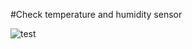 #Check temperature and humidity sensor

![test](https://user-images.githubusercontent.com/6640934/72607862-19a6e880-392a-11ea-86aa-65a7b61ff88c.png)
